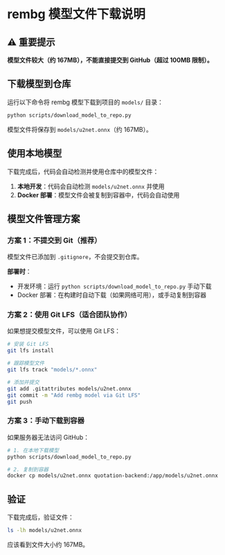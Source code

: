 # rembg 模型文件下载说明

## ⚠️ 重要提示

**模型文件较大（约 167MB），不能直接提交到 GitHub（超过 100MB 限制）。**

## 下载模型到仓库

运行以下命令将 rembg 模型下载到项目的 `models/` 目录：

```bash
python scripts/download_model_to_repo.py
```

模型文件将保存到 `models/u2net.onnx`（约 167MB）。

## 使用本地模型

下载完成后，代码会自动检测并使用仓库中的模型文件：

1. **本地开发**：代码会自动检测 `models/u2net.onnx` 并使用
2. **Docker 部署**：模型文件会被复制到容器中，代码会自动使用

## 模型文件管理方案

### 方案 1：不提交到 Git（推荐）

模型文件已添加到 `.gitignore`，不会提交到仓库。

**部署时**：
- 开发环境：运行 `python scripts/download_model_to_repo.py` 手动下载
- Docker 部署：在构建时自动下载（如果网络可用），或手动复制到容器

### 方案 2：使用 Git LFS（适合团队协作）

如果想提交模型文件，可以使用 Git LFS：

```bash
# 安装 Git LFS
git lfs install

# 跟踪模型文件
git lfs track "models/*.onnx"

# 添加并提交
git add .gitattributes models/u2net.onnx
git commit -m "Add rembg model via Git LFS"
git push
```

### 方案 3：手动下载到容器

如果服务器无法访问 GitHub：

```bash
# 1. 在本地下载模型
python scripts/download_model_to_repo.py

# 2. 复制到容器
docker cp models/u2net.onnx quotation-backend:/app/models/u2net.onnx
```

## 验证

下载完成后，验证文件：
```bash
ls -lh models/u2net.onnx
```

应该看到文件大小约 167MB。

